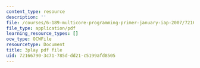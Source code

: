 ```yaml
---
content_type: resource
description: ''
file: /courses/6-189-multicore-programming-primer-january-iap-2007/721667903c71785ddd21c5199afd8505_WikcTwXQXfA.pdf
file_type: application/pdf
learning_resource_types: []
ocw_type: OCWFile
resourcetype: Document
title: 3play pdf file
uid: 72166790-3c71-785d-dd21-c5199afd8505
---
```

